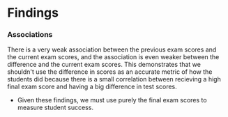 # Findings



### Associations

There is a very weak association between the previous exam scores and the current exam scores, and the association is even weaker between the difference and the current exam scores. This demonstrates that we shouldn't use the difference in scores as an accurate metric of how the students did because there is a small correlation between recieving a high final exam score and having a big difference in test scores.

* Given these findings, we must use purely the final exam scores to measure student success.
